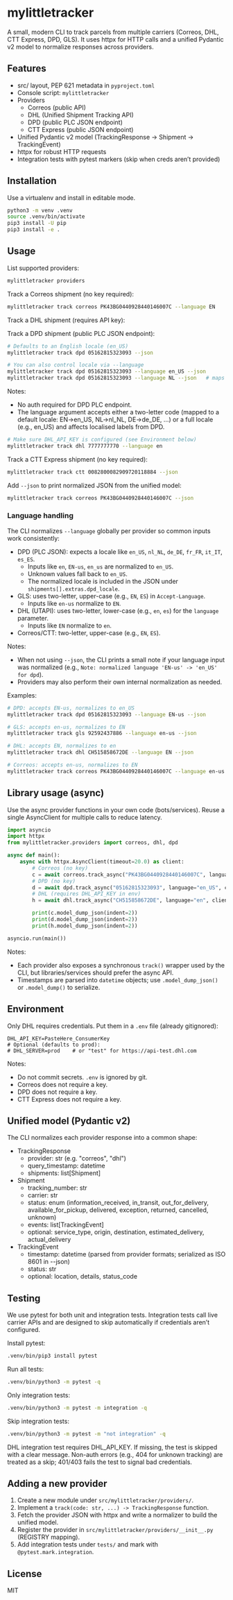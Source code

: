 # mylittletracker

A small, modern CLI to track parcels from multiple carriers (Correos, DHL, CTT Express, DPD, GLS). It uses httpx for HTTP calls and a unified Pydantic v2 model to normalize responses across providers.

## Features
- src/ layout, PEP 621 metadata in `pyproject.toml`
- Console script: `mylittletracker`
- Providers
  - Correos (public API)
  - DHL (Unified Shipment Tracking API)
  - DPD (public PLC JSON endpoint)
  - CTT Express (public JSON endpoint)
- Unified Pydantic v2 model (TrackingResponse → Shipment → TrackingEvent)
- httpx for robust HTTP requests
- Integration tests with pytest markers (skip when creds aren’t provided)

## Installation

Use a virtualenv and install in editable mode.

```bash
python3 -m venv .venv
source .venv/bin/activate
pip3 install -U pip
pip3 install -e .
```

## Usage

List supported providers:

```bash
mylittletracker providers
```

Track a Correos shipment (no key required):

```bash
mylittletracker track correos PK43BG0440928440146007C --language EN
```

Track a DHL shipment (requires API key):

Track a DPD shipment (public PLC JSON endpoint):

```bash
# Defaults to an English locale (en_US)
mylittletracker track dpd 05162815323093 --json

# You can also control locale via --language
mylittletracker track dpd 05162815323093 --language en_US --json
mylittletracker track dpd 05162815323093 --language NL --json   # maps to nl_NL
```

Notes:
- No auth required for DPD PLC endpoint.
- The language argument accepts either a two-letter code (mapped to a default locale: EN→en_US, NL→nl_NL, DE→de_DE, …) or a full locale (e.g., en_US) and affects localised labels from DPD.

```bash
# Make sure DHL_API_KEY is configured (see Environment below)
mylittletracker track dhl 7777777770 --language en
```

Track a CTT Express shipment (no key required):

```bash
mylittletracker track ctt 0082800082909720118884 --json
```

Add `--json` to print normalized JSON from the unified model:

```bash
mylittletracker track correos PK43BG0440928440146007C --json
```

### Language handling

The CLI normalizes `--language` globally per provider so common inputs work consistently:

- DPD (PLC JSON): expects a locale like `en_US`, `nl_NL`, `de_DE`, `fr_FR`, `it_IT`, `es_ES`.
  - Inputs like `en`, `EN-us`, `en_us` are normalized to `en_US`.
  - Unknown values fall back to `en_US`.
  - The normalized locale is included in the JSON under `shipments[].extras.dpd_locale`.
- GLS: uses two-letter, upper-case (e.g., `EN`, `ES`) in `Accept-Language`.
  - Inputs like `en-us` normalize to `EN`.
- DHL (UTAPI): uses two-letter, lower-case (e.g., `en`, `es`) for the `language` parameter.
  - Inputs like `EN` normalize to `en`.
- Correos/CTT: two-letter, upper-case (e.g., `EN`, `ES`).

Notes:
- When not using `--json`, the CLI prints a small note if your language input was normalized (e.g., `Note: normalized language 'EN-us' -> 'en_US' for dpd`).
- Providers may also perform their own internal normalization as needed.

Examples:

```bash
# DPD: accepts EN-us, normalizes to en_US
mylittletracker track dpd 05162815323093 --language EN-us --json

# GLS: accepts en-us, normalizes to EN
mylittletracker track gls 92592437886 --language en-us --json

# DHL: accepts EN, normalizes to en
mylittletracker track dhl CH515858672DE --language EN --json

# Correos: accepts en-us, normalizes to EN
mylittletracker track correos PK43BG0440928440146007C --language en-us --json
```

## Library usage (async)

Use the async provider functions in your own code (bots/services). Reuse a single AsyncClient for multiple calls to reduce latency.

```python
import asyncio
import httpx
from mylittletracker.providers import correos, dhl, dpd

async def main():
    async with httpx.AsyncClient(timeout=20.0) as client:
        # Correos (no key)
        c = await correos.track_async("PK43BG0440928440146007C", language="EN", client=client)
        # DPD (no key)
        d = await dpd.track_async("05162815323093", language="en_US", client=client)
        # DHL (requires DHL_API_KEY in env)
        h = await dhl.track_async("CH515858672DE", language="en", client=client)

        print(c.model_dump_json(indent=2))
        print(d.model_dump_json(indent=2))
        print(h.model_dump_json(indent=2))

asyncio.run(main())
```

Notes:
- Each provider also exposes a synchronous `track()` wrapper used by the CLI, but libraries/services should prefer the async API.
- Timestamps are parsed into `datetime` objects; use `.model_dump_json()` or `.model_dump()` to serialize.

## Environment

Only DHL requires credentials. Put them in a `.env` file (already gitignored):

```
DHL_API_KEY=PasteHere_ConsumerKey
# Optional (defaults to prod):
# DHL_SERVER=prod    # or "test" for https://api-test.dhl.com
```

Notes:
- Do not commit secrets. `.env` is ignored by git.
- Correos does not require a key.
- DPD does not require a key.
- CTT Express does not require a key.

## Unified model (Pydantic v2)

The CLI normalizes each provider response into a common shape:

- TrackingResponse
  - provider: str (e.g. "correos", "dhl")
  - query_timestamp: datetime
  - shipments: list[Shipment]
- Shipment
  - tracking_number: str
  - carrier: str
  - status: enum (information_received, in_transit, out_for_delivery, available_for_pickup, delivered, exception, returned, cancelled, unknown)
  - events: list[TrackingEvent]
  - optional: service_type, origin, destination, estimated_delivery, actual_delivery
- TrackingEvent
  - timestamp: datetime (parsed from provider formats; serialized as ISO 8601 in --json)
  - status: str
  - optional: location, details, status_code

## Testing

We use pytest for both unit and integration tests. Integration tests call live carrier APIs and are designed to skip automatically if credentials aren’t configured.

Install pytest:

```bash
.venv/bin/pip3 install pytest
```

Run all tests:

```bash
.venv/bin/python3 -m pytest -q
```

Only integration tests:

```bash
.venv/bin/python3 -m pytest -m integration -q
```

Skip integration tests:

```bash
.venv/bin/python3 -m pytest -m "not integration" -q
```

DHL integration test requires DHL_API_KEY. If missing, the test is skipped with a clear message. Non-auth errors (e.g., 404 for unknown tracking) are treated as a skip; 401/403 fails the test to signal bad credentials.

## Adding a new provider

1. Create a new module under `src/mylittletracker/providers/`.
2. Implement a `track(code: str, ...) -> TrackingResponse` function.
3. Fetch the provider JSON with httpx and write a normalizer to build the unified model.
4. Register the provider in `src/mylittletracker/providers/__init__.py` (REGISTRY mapping).
5. Add integration tests under `tests/` and mark with `@pytest.mark.integration`.

## License

MIT
